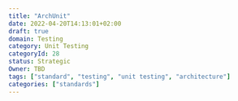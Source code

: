 ```yaml
---
title: "ArchUnit"
date: 2022-04-20T14:13:01+02:00
draft: true
domain: Testing
category: Unit Testing
categoryId: 28
status: Strategic
Owner: TBD
tags: ["standard", "testing", "unit testing", "architecture"]
categories: ["standards"]
---
```

